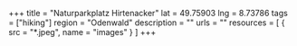 +++
title = "Naturparkplatz Hirtenacker"
lat = 49.75903
lng = 8.73786
tags = ["hiking"]
region = "Odenwald"
description = ""
urls = ""
resources = [
    { src = "*.jpeg", name = "images" }
]
+++